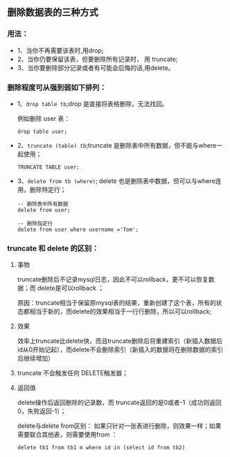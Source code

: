 
## 删除数据表的三种方式
### 用法：
* 1、当你不再需要该表时,用drop;
* 2、当你仍要保留该表，但要删除所有记录时， 用 truncate;
* 3、当你要删除部分记录或者有可能会后悔的话,用delete。

### 删除程度可从强到弱如下排列：
* 1、`drop table tb`;drop 是直接将表格删除，无法找回。
    
    例如删除 user 表：
    ```
    drop table user;
    ```
* 2、`truncate (table) tb`;truncate 是删除表中所有数据，但不能与where一起使用；
    ```
    TRUNCATE TABLE user;
    ```
* 3、`delete from tb (where)`;
    delete 也是删除表中数据，但可以与where连用，删除特定行；
    ```
    -- 删除表中所有数据
    delete from user;
    ```
    ```
    -- 删除指定行
    delete from user where username ='Tom';
    ```

### truncate 和 delete 的区别：
1. 事物

    truncate删除后不记录mysql日志，因此不可以rollback，更不可以恢复数据；而 delete是可以rollback ；

    原因：truncate相当于保留原mysql表的结果，重新创建了这个表，所有的状态都相当于新的，而delete的效果相当于一行行删除，所以可以rollback;

2. 效果

    效率上truncate比delete快，而且truncate删除后将重建索引（新插入数据后id从0开始记起），而delete不会删除索引（新插入的数据将在删除数据的索引后继续增加）

3. truncate 不会触发任何 DELETE触发器；

4. 返回值

    delete操作后返回删除的记录数，而 truncate返回的是0或者-1（成功则返回0，失败返回-1）；

    delete与delete from区别：
如果只针对一张表进行删除，则效果一样；如果需要联合其他表，则需要使用from ：
    ```
    delete tb1 from tb1 m where id in (select id from tb2)
    ```